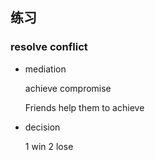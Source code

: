 

## 练习

### resolve conflict

- mediation

  achieve compromise

  Friends help them to achieve

- decision

  1 win 2 lose